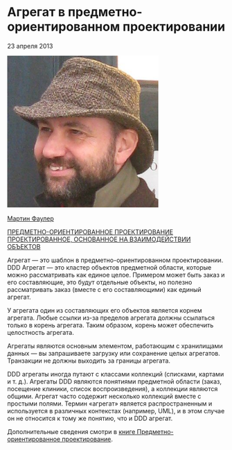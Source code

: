 # Агрегат в предметно-ориентированном проектировании

23 апреля 2013

![Martin Fowler](../microservice-guide/images/microservices/mf.jpg)

[Мартин Фаулер](https://martinfowler.com/)

[ПРЕДМЕТНО-ОРИЕНТИРОВАННОЕ ПРОЕКТИРОВАНИЕ](https://martinfowler.com/tags/domain%20driven%20design.html)
[ПРОЕКТИРОВАННОЕ, ОСНОВАННОЕ НА ВЗАИМОДЕЙСТВИИ ОБЪЕКТОВ](https://martinfowler.com/tags/object%20collaboration%20design.html)

Агрегат — это шаблон в предметно-ориентированном проектировании. DDD Агрегат — это 
кластер объектов предметной области, которые можно рассматривать как единое 
целое. Примером может быть заказ и его составляющие, это будут отдельные объекты, 
но полезно рассматривать заказ (вместе с его составляющими) как единый агрегат.

У агрегата один из составляющих его объектов является корнем агрегата. Любые ссылки 
из-за пределов агрегата должны ссылаться только в корень агрегата. Таким образом, 
корень может обеспечить целостность агрегата.

Агрегаты являются основным элементом, работающим с хранилищами данных — вы 
запрашиваете загрузку или сохранение целых агрегатов. Транзакции не должны выходить за
границы агрегата.

DDD агрегаты иногда путают с классами коллекций (списками, картами и т. д.).
Агрегаты DDD являются понятиями предметной области (заказ, посещение клиники, 
список воспроизведения), а коллекции являются общими. Агрегат часто содержит 
несколько коллекций вместе с простыми полями. Термин «агрегат» является 
распространенным и используется в различных контекстах (например, UML), и в 
этом случае он не относится к тому же понятию, что и DDD агрегат.

Дополнительные сведения смотри в [книге Предметно-ориентированное проектирование](https://www.amazon.com/gp/product/0321125215/ref=as_li_tl?ie=UTF8&camp=1789&creative=9325&creativeASIN=0321125215&linkCode=as2&tag=martinfowlerc-20).